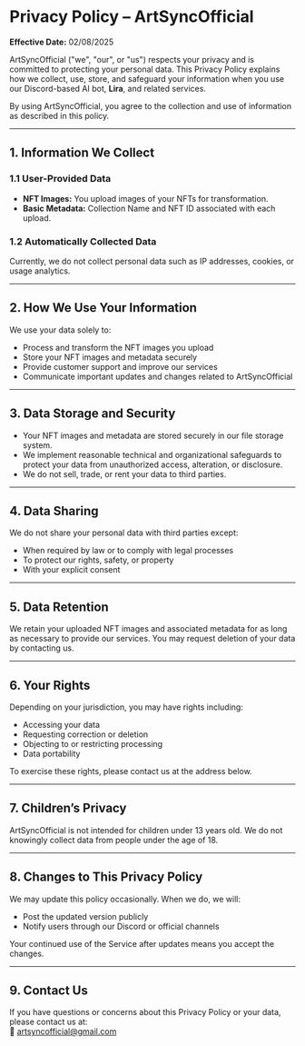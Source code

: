 # Privacy Policy – ArtSyncOfficial  
**Effective Date:** 02/08/2025

ArtSyncOfficial ("we", "our", or "us") respects your privacy and is committed to protecting your personal data. This Privacy Policy explains how we collect, use, store, and safeguard your information when you use our Discord-based AI bot, **Lira**, and related services.

By using ArtSyncOfficial, you agree to the collection and use of information as described in this policy.

---

## 1. Information We Collect

### 1.1 User-Provided Data  
- **NFT Images:** You upload images of your NFTs for transformation.  
- **Basic Metadata:** Collection Name and NFT ID associated with each upload.

### 1.2 Automatically Collected Data  
Currently, we do not collect personal data such as IP addresses, cookies, or usage analytics.

---

## 2. How We Use Your Information

We use your data solely to:  
- Process and transform the NFT images you upload  
- Store your NFT images and metadata securely  
- Provide customer support and improve our services  
- Communicate important updates and changes related to ArtSyncOfficial

---

## 3. Data Storage and Security

- Your NFT images and metadata are stored securely in our file storage system.  
- We implement reasonable technical and organizational safeguards to protect your data from unauthorized access, alteration, or disclosure.  
- We do not sell, trade, or rent your data to third parties.

---

## 4. Data Sharing

We do not share your personal data with third parties except:  
- When required by law or to comply with legal processes  
- To protect our rights, safety, or property  
- With your explicit consent

---

## 5. Data Retention

We retain your uploaded NFT images and associated metadata for as long as necessary to provide our services. You may request deletion of your data by contacting us.

---

## 6. Your Rights

Depending on your jurisdiction, you may have rights including:  
- Accessing your data  
- Requesting correction or deletion  
- Objecting to or restricting processing  
- Data portability

To exercise these rights, please contact us at the address below.

---

## 7. Children’s Privacy

ArtSyncOfficial is not intended for children under 13 years old. We do not knowingly collect data from people under the age of 18.

---

## 8. Changes to This Privacy Policy

We may update this policy occasionally. When we do, we will:  
- Post the updated version publicly  
- Notify users through our Discord or official channels

Your continued use of the Service after updates means you accept the changes.

---

## 9. Contact Us

If you have questions or concerns about this Privacy Policy or your data, please contact us at:  
📩 artsyncofficial@gmail.com

